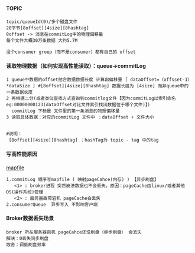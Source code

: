 #### TOPIC
```
topic/queueId(0)/多个磁盘文件
20字节[8offset][4size][8hashtag]
8offset -> 消息在commitLog中的物理偏移量
每个文件大概30万条数据 大约5.7M

没个consumer group（而不是consumer）都有自己的 offset 

```
#### 读取物理数据（如何实现高性能读取）：queue->commitLog
 ```
 1 queue中数据的offset结合数据数据长度 计算出偏移量 [ dataOffset=（offsset-1）*dataSize ] #[8offset][4size][8hashtag] 数据长度为 [4size] 而非queue中的一条数据长度
 2 再根据二分(或者类似查找方式查询到commitlog文件【因为commitLog以索引命名eg:00000000123(dataOffset对比文件索引找出数据位于哪个文件)】)
   commitLog 下标是 文件里的第一条消息的物理偏移量 
 3 读取具体数据：对应的commitLog 文件中 ：dataOffset + 文件大小 
 
 
 #说明：
  [8offset][4size][8hashtag] ：hashTag为 topic - tag 中的tag
 
 ```
 
 #### 写高性能原因
 [mapfile](https://www.jianshu.com/p/9bd672e1c5c1)
 ```
 1.commitLog 顺序写mapfile ( 映射pageCahce(内存) ) 【异步刷盘】
    <1> : broker进程 突然崩溃数据也不会丢失，原因：pageCache由linux/或者其他OS(操作系统)管理 
    <2> : 服务器故障宕机 pageCache会丢失
 2.consumerQueue  异步写入 不影响客户端
 ```
 #### Broker数据丢失场景
 ```
 broker 所在服务器宕机 pageCahce还没刷盘（异步刷盘） 会丢失
 解决：0丢失同步刷盘
 取舍：调低刷盘频率
 ```
 
 
 
